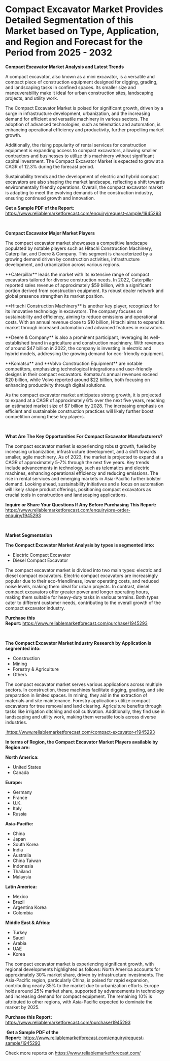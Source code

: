 <p><h1>Compact Excavator Market Provides Detailed Segmentation of this Market based on Type, Application, and Region and Forecast for the Period from 2025 - 2032</h1></p><p><strong>Compact Excavator Market Analysis and Latest Trends</strong></p>
<p><p>A compact excavator, also known as a mini excavator, is a versatile and compact piece of construction equipment designed for digging, grading, and landscaping tasks in confined spaces. Its smaller size and maneuverability make it ideal for urban construction sites, landscaping projects, and utility work. </p><p>The Compact Excavator Market is poised for significant growth, driven by a surge in infrastructure development, urbanization, and the increasing demand for efficient and versatile machinery in various sectors. The adoption of advanced technologies, such as telematics and automation, is enhancing operational efficiency and productivity, further propelling market growth. </p><p>Additionally, the rising popularity of rental services for construction equipment is expanding access to compact excavators, allowing smaller contractors and businesses to utilize this machinery without significant capital investment. The Compact Excavator Market is expected to grow at a CAGR of 12.3% during the forecast period. </p><p>Sustainability trends and the development of electric and hybrid compact excavators are also shaping the market landscape, reflecting a shift towards environmentally friendly operations. Overall, the compact excavator market is adapting to meet the evolving demands of the construction industry, ensuring continued growth and innovation.</p></p>
<p><strong>Get a Sample PDF of the Report:&nbsp;</strong> <a href="https://www.reliablemarketforecast.com/enquiry/request-sample/1945293?utm_campaign=2219&utm_medium=2&utm_source=Github&utm_content=ia&utm_term=18022025&utm_id=compact-excavator">https://www.reliablemarketforecast.com/enquiry/request-sample/1945293</a></p>
<p>&nbsp;</p>
<p><strong>Compact Excavator Major Market Players</strong></p>
<p><p>The compact excavator market showcases a competitive landscape populated by notable players such as Hitachi Construction Machinery, Caterpillar, and Deere & Company. This segment is characterized by a growing demand driven by construction activities, infrastructure development, and urbanization across various regions.</p><p>**Caterpillar** leads the market with its extensive range of compact excavators tailored for diverse construction needs. In 2022, Caterpillar reported sales revenue of approximately $59 billion, with a significant portion derived from construction equipment. Its robust dealer network and global presence strengthen its market position.</p><p>**Hitachi Construction Machinery** is another key player, recognized for its innovative technology in excavators. The company focuses on sustainability and efficiency, aiming to reduce emissions and operational costs. With an annual revenue close to $10 billion, Hitachi aims to expand its market through increased automation and advanced features in excavators.</p><p>**Deere & Company** is also a prominent participant, leveraging its well-established brand in agriculture and construction machinery. With revenues of around $47 billion in 2022, the company is investing in electric and hybrid models, addressing the growing demand for eco-friendly equipment.</p><p>**Komatsu** and **Volvo Construction Equipment** are notable competitors, emphasizing technological integrations and user-friendly designs in their compact excavators. Komatsu's annual revenues exceed $20 billion, while Volvo reported around $22 billion, both focusing on enhancing productivity through digital solutions.</p><p>As the compact excavator market anticipates strong growth, it is projected to expand at a CAGR of approximately 6% over the next five years, reaching an estimated market size of $7 billion by 2028. The increasing emphasis on efficient and sustainable construction practices will likely further boost competition among these key players.</p></p>
<p>&nbsp;</p>
<p><strong>What Are The Key Opportunities For Compact Excavator Manufacturers?</strong></p>
<p><p>The compact excavator market is experiencing robust growth, fueled by increasing urbanization, infrastructure development, and a shift towards smaller, agile machinery. As of 2023, the market is projected to expand at a CAGR of approximately 5-7% through the next five years. Key trends include advancements in technology, such as telematics and electric machines, enhancing operational efficiency and reducing emissions. The rise in rental services and emerging markets in Asia-Pacific further bolster demand. Looking ahead, sustainability initiatives and a focus on automation will likely shape product offerings, positioning compact excavators as crucial tools in construction and landscaping applications.</p></p>
<p><strong>Inquire or Share Your Questions If Any Before Purchasing This Report:</strong> <a href="https://www.reliablemarketforecast.com/enquiry/pre-order-enquiry/1945293?utm_campaign=2219&utm_medium=2&utm_source=Github&utm_content=ia&utm_term=18022025&utm_id=compact-excavator">https://www.reliablemarketforecast.com/enquiry/pre-order-enquiry/1945293</a></p>
<p>&nbsp;</p>
<p><strong>Market Segmentation</strong></p>
<p><strong>The Compact Excavator Market Analysis by types is segmented into:</strong></p>
<p><ul><li>Electric Compact Excavator</li><li>Diesel Compact Excavator</li></ul></p>
<p><p>The compact excavator market is divided into two main types: electric and diesel compact excavators. Electric compact excavators are increasingly popular due to their eco-friendliness, lower operating costs, and reduced noise levels, making them ideal for urban projects. In contrast, diesel compact excavators offer greater power and longer operating hours, making them suitable for heavy-duty tasks in various terrains. Both types cater to different customer needs, contributing to the overall growth of the compact excavator industry.</p></p>
<p><strong>Purchase this Report:&nbsp;</strong><a href="https://www.reliablemarketforecast.com/purchase/1945293?utm_campaign=2219&utm_medium=2&utm_source=Github&utm_content=ia&utm_term=18022025&utm_id=compact-excavator">https://www.reliablemarketforecast.com/purchase/1945293</a></p>
<p>&nbsp;</p>
<p><strong>The Compact Excavator Market Industry Research by Application is segmented into:</strong></p>
<p><ul><li>Construction</li><li>Mining</li><li>Forestry & Agriculture</li><li>Others</li></ul></p>
<p><p>The compact excavator market serves various applications across multiple sectors. In construction, these machines facilitate digging, grading, and site preparation in limited spaces. In mining, they aid in the extraction of materials and site maintenance. Forestry applications utilize compact excavators for tree removal and land clearing. Agriculture benefits through tasks like irrigation ditching and soil cultivation. Additionally, they find use in landscaping and utility work, making them versatile tools across diverse industries.</p></p>
<p><a href="https://www.reliablemarketforecast.com/compact-excavator-r1945293?utm_campaign=2219&utm_medium=2&utm_source=Github&utm_content=ia&utm_term=18022025&utm_id=compact-excavator">&nbsp;https://www.reliablemarketforecast.com/compact-excavator-r1945293</a></p>
<p><strong>In terms of Region, the Compact Excavator Market Players available by Region are:</strong></p>
<p>
    <p> <strong> North America: </strong>
        <ul>
            <li>United States</li>
            <li>Canada</li>
        </ul>
        </p> 
    <p> <strong> Europe: </strong>
        <ul>
            <li>Germany</li>
            <li>France</li>
            <li>U.K.</li>
            <li>Italy</li>
            <li>Russia</li>
        </ul>
        </p> 
    <p> <strong> Asia-Pacific: </strong>
        <ul>
            <li>China</li>
            <li>Japan</li>
            <li>South Korea</li>
            <li>India</li>
            <li>Australia</li>
            <li>China Taiwan</li>
            <li>Indonesia</li>
            <li>Thailand</li>
            <li>Malaysia</li>
        </ul>
        </p> 
    <p> <strong> Latin America: </strong>
        <ul>
            <li>Mexico</li>
            <li>Brazil</li>
            <li>Argentina Korea</li>
            <li>Colombia</li>
        </ul>
        </p> 
    <p> <strong> Middle East & Africa: </strong>
        <ul>
            <li>Turkey</li>
            <li>Saudi</li>
            <li>Arabia</li>
            <li>UAE</li>
            <li>Korea</li>
        </ul>
    </p>
    </p>
<p><p>The compact excavator market is experiencing significant growth, with regional developments highlighted as follows: North America accounts for approximately 30% market share, driven by infrastructure investments. The Asia-Pacific region, particularly China, is poised for rapid expansion, contributing nearly 35% to the market due to urbanization efforts. Europe holds around 25% market share, supported by advancements in technology and increasing demand for compact equipment. The remaining 10% is attributed to other regions, with Asia-Pacific expected to dominate the market by 2025.</p></p>
<p><strong>Purchase this Report: </strong><a href="https://www.reliablemarketforecast.com/purchase/1945293?utm_campaign=2219&utm_medium=2&utm_source=Github&utm_content=ia&utm_term=18022025&utm_id=compact-excavator">https://www.reliablemarketforecast.com/purchase/1945293</a></p>
<p>&nbsp;<strong>Get a Sample PDF of the Report:&nbsp;&nbsp;</strong><a href="https://www.reliablemarketforecast.com/enquiry/request-sample/1945293?utm_campaign=2219&utm_medium=2&utm_source=Github&utm_content=ia&utm_term=18022025&utm_id=compact-excavator">https://www.reliablemarketforecast.com/enquiry/request-sample/1945293</a></p>
<p><strong></strong></p>
<p>Check more reports on <a href="https://www.reliablemarketforecast.com/?utm_campaign=2219&utm_medium=2&utm_source=Github&utm_content=ia&utm_term=18022025&utm_id=compact-excavator">https://www.reliablemarketforecast.com/</a></p>
